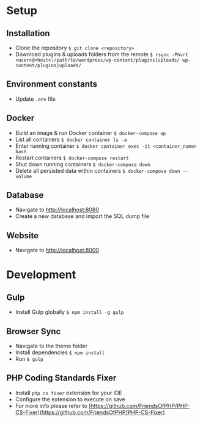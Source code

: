 # Setup

## Installation
- Clone the repository `$ git clone <repository>`
- Download plugins & uploads folders from the remote `$ rsync -Phvrt <user>@<host>:/path/to/wordpress/wp-content/plugins|uploads/ wp-content/plugins|uploads/`

## Environment constants
- Update `.env` file

## Docker
- Build an image & run Docker container `$ docker-compose up`
- List all containers `$ docker container ls -a`
- Enter running container `$ docker container exec -it <container_name> bash`
- Restart containers `$ docker-compose restart`
- Shut down running containers `$ docker-compose down`
- Delete all persisted data within containers `$ docker-compose down --volume`

## Database
- Navigate to [http://localhost:8080](http://localhost:8080)
- Create a new database and import the SQL dump file

## Website
- Navigate to [http://localhost:8000](http://localhost:8000)

# Development

## Gulp
- Install Gulp globally `$ npm install -g gulp`

## Browser Sync
- Navigate to the theme folder
- Install dependencies `$ npm install`
- Run `$ gulp`

## PHP Coding Standards Fixer
- Install `php cs fixer` extension for your IDE
- Configure the extension to execute on save
- For more info please refer to [https://github.com/FriendsOfPHP/PHP-CS-Fixer](https://github.com/FriendsOfPHP/PHP-CS-Fixer)
